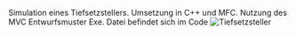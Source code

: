 Simulation eines Tiefsetzstellers. Umsetzung in C++ und MFC. Nutzung des MVC Entwurfsmuster
Exe. Datei befindet sich im Code
![Tiefsetzsteller](https://github.com/user-attachments/assets/94fad8cf-abf2-46cc-ae99-0fdace0b751f)
